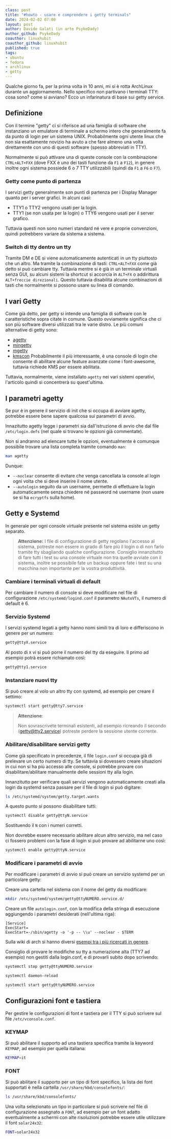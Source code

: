 ```yaml
---
class: post
title: "#howto - usare e comprendere i getty terminals"
date: 2024-02-02 07:00
layout: post
author: Davide Galati (in arte PsykeDady)
author_github: PsykeDady
coauthor: linuxhubit
coauthor_github: linuxhubit
published: true
tags:
- ubuntu
- fedora
- archlinux
- getty
---
```


Qualche giorno fa, per la prima volta in 10 anni, mi si è rotta ArchLinux durante un aggiornamento. Nello specifico non partivano i terminali TTY: cosa sono? come si avviano? Ecco un infarinatura di base sui getty service.

## Definizione

Con il termine "getty" ci si riferisce ad una famiglia di software che instanziano un emulatore di terminale a schermo intero che generalmente fa da punto di login per un sistema UNIX. Probabilmente ogni utente linux che non sia esattamente novizio ha avuto a che fare almeno una volta direttamente con uno di questi software (spesso abbreviati in TTY).

Normalmente si può attivare una di queste console con la combinazione `CTRL+ALT+FXX` (dove FXX è uno dei tasti funzione da `F1` a `F12`), in genere inoltre ogni sistema possiede 6 o 7 TTY utilizzabili (quindi da `F1` a `F6` o `F7`).

### Getty come punto di partenza

I servizi getty generalmente son punti di partenza per i Display Manager quanto per i server grafici. In alcuni casi:

- TTY1 o TTY2 vengono usati per la login.
- TTY1 (se non usata per la login) o TTY6 vengono usati per il server grafico.

Tuttavia questi non sono numeri standard né vere e proprie convenzioni, quindi potrebbero variare da sistema a sistema.

### Switch di tty dentro un tty

Tramite DM e DE si viene automaticamente autenticati in un tty piuttosto che un altro. Ma tramite la combinazione di tasti: `CTRL+ALT+FXX` come già detto si può cambiare tty. Tuttavia mentre si è già in un terminale virtuali senza GUI, su alcuni sistemi la shortcut si accorcia in `ALT+FX` o addirittura `ALT+freccie direzionali`. Questo tuttavia disabilita alcune combinazioni di tasti che normalmente si possono usare su linea di comando.

## I vari Getty

Come già detto, per getty si intende una famiglia di software con le caratteristiche sopra citate in comune. Questo ovviamente significa che ci son più software diversi utilizzati tra le varie distro. Le più comuni alternative di getty sono:

- [agetty](https://github.com/util-linux/util-linux/blob/master/term-utils/agetty.c)
- [mingetty](https://sourceforge.net/projects/mingetty/)
- [mgetty](http://mgetty.greenie.net)
- [kmscon](https://cgit.freedesktop.org/~dvdhrm/kmscon/tree/README) Probabilmente il più interessante, è una console di login che consente di abilitare alcune feature avanzate come i font-awesome, tuttavia richiede KMS per essere abilitata.

Tuttavia, normalmente, viene installato `agetty` nei vari sistemi operativi, l'articolo quindi si concentrerà su quest'ultima.

## I parametri agetty

Se pur è in genere il servizio di init che si occupa di avviare agetty, potrebbe essere bene sapere qualcosa sui parametri di avvio.

Innazitutto agetty legge i parametri sia dall'istruzione di avvio che dal file `/etc/login.defs` (nel quale si trovano le opzioni già commentate).

Non si andranno ad elencare tutte le opzioni, eventualmente è comunque possibile trovare una lista completa tramite comando `man`:

```bash
man agetty
```

Dunque:

- `--noclear` consente di evitare che venga cancellata la console al login ogni volta che si deve inserire il nome utente.
- `--autologin` seguito da un username, permette di effettuare la login automaticamente senza chiedere né password né username (non usare se si ha `ecryptfs` sulla home).

## Getty e Systemd

In generale per ogni console virtuale presente nel sistema esiste un getty separato.

> **Attenzione:**
> I file di configurazione di getty regolano l'accesso al sistema, potreste non essere in grado di fare più il login o di non farlo tramite tty sbagliando qualche configurazione. Consiglio innanzitutto di fare tutti i test su una console virtuale non tra quelle avviate con il sistema, inoltre se possibile fate un backup oppure fate i test su una macchina non importante per la vostra produttività.

### Cambiare i terminali virtuali di default

Per cambiare il numero di console si deve modificare nel file di configurazione `/etc/systemd/logind.conf` il parametro `NAutoVTs`, il numero di default è 6.

### Servizio Systemd

I servizi systemd legati a getty hanno nomi simili tra di loro e differiscono in genere per un numero:

```bash
getty@ttyX.service
```

Al posto di `X` vi si può porre il numero del tty da eseguire. Il primo ad esempio potrà essere richiamato così:

```bash
getty@tty1.service
```

### Instanziare nuovi tty

Si può creare al volo un altro tty con systemd, ad esempio per creare il settimo:

```bash
systemctl start getty@tty7.service
```

> **Attenzione**:
>
> Non sovrascrivete terminali esistenti, ad esempio ricreando il secondo (getty@tty2.service) potreste perdere la sessione utente corrente.

### Abilitare/disabilitare servizi getty

Come già specificato in precedenze, il file `login.conf` si occupa già di prelevare un certo numero di tty. Se tuttavia si dovessero creare situazioni in cui non si ha più accesso alle console, si potrebbe provare con disabilitare/abilitare manualmente delle sessioni tty alla login.

Innanzitutto per verificare quali servizi vengono automaticamente creati alla login da systemd senza passare per il file di login si può digitare:

```bash
ls /etc/systemd/system/getty.target.wants
```

A questo punto si possono disabilitare tutti:

```bash
systemctl disable getty@ttyN.service
```

Sostituendo il `N` con i numeri corretti.

Non dovrebbe essere necessario abilitare alcun altro servizio, ma nel caso ci fossero problemi con la fase di login si può provare ad abilitarne uno così:

```bash
systemctl enable getty@ttyN.service
```

### Modificare i parametri di avvio

Per modificare i parametri di avvio si può creare un servizio systemd per un particolare getty:

Creare una cartella nel sistema con il nome del getty da modificare: 

```bash
mkdir /etc/systemd/system/getty@ttyNUMERO.service.d/
```

Creare un file `autologin.conf`, con la modifica della stringa di esecuzione aggiungendo i parametri desiderati (nell'ultima riga):

```properties
[Service]
ExecStart=
ExecStart=-/sbin/agetty -o '-p -- \\u' --noclear - $TERM
```

Sulla wiki di arch si hanno diversi [esempi tra i più ricercati in genere](https://wiki.archlinux.org/title/Getty#Prompt_only_the_password_for_a_default_user_in_virtual_console_login).

Consiglio di provare le modifiche su tty a numerazione alta (TTY7 ad esempio) non gestiti dalla login.conf, e di provarli subito dopo scrivendo: 

```bash
systemctl stop getty@ttyNUMERO.service

systemctl daemon-reload

systemctl start getty@ttyNUMERO.service
```

## Configurazioni font e tastiera

Per gestire le configurazioni di font e tastiera per il TTY si può scrivere sul file `/etc/vconsole.conf`.

### KEYMAP

Si può abilitare il supporto ad una tastiera specifica tramite la keyword `KEYMAP`, ad esempio per quella italiana:

```bash
KEYMAP=it
```

### FONT

Si può abilitare il supporto per un tipo di font specifico, la lista dei font supportati è nella cartella `/usr/share/kbd/consolefonts/`:

```bash
ls /usr/share/kbd/consolefonts/
```

Una volta selezionato un tipo in particolare si può scrivere nel file di configurazione assegnato a `FONT`, ad esempio per un font adatto eventualmente a schermi con alte risoluzioni potrebbe essere utile utilizzare il font `solar24x32`: 

```bash
FONT=solar24x32
```
